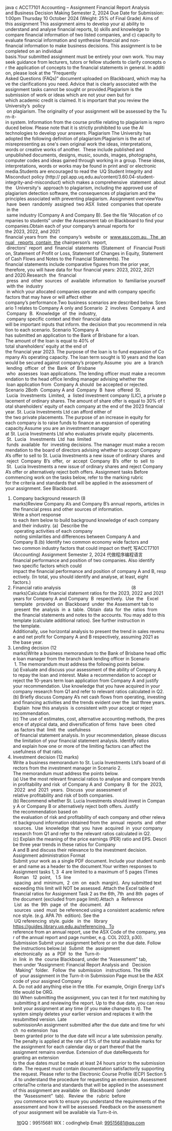 java c
ACCT7101 Accounting – Assignment
Financial Report Analysis and Business Decision Making
Semester 2, 2024
Due Date for Submission: 1:00pm Thursday 10 October 2024
(Weight: 25% of Final Grade)
Aims of this assignment
This assignment aims to develop your
a) ability to understand and analyse financial reports,
b) skills and knowledge to compare financial information of two listed companies, and
c) capacity to evaluate financial information and synthesise financial and non-financial information to make business decisions.
This assignment is to be completed on an individual basis.Your submitted assignment must be entirely your own work. You may seek guidance from lecturers, tutors or fellow students to clarify concepts or the application of concepts to the financial statements in general. In addition, please look at the "Frequently Asked Questions (FAQs)" document uploaded on Blackboard, which may have the clarifications you need. Advice that is clearly associated with the assignment tasks cannot be sought or provided.Plagiarism is the submission of work or ideas which are not your own but for which academic credit is claimed. It is important that you review the University’s  policy  on plagiarism. The originality of your assignment will be assessed by the Turn-it-in system. Information from the course profile relating to plagiarism is reproduced below. Please note that it is strictly prohibited to use the AI technologies to develop your answers.
Plagiarism
The University has adopted the following definition of plagiarism:Plagiarism is the act of misrepresenting as one's own original work the ideas, interpretations, words or creative works of another.  These include published and unpublished documents, designs, music, sounds, images, photographs, computer codes and ideas gained through working in a group. These ideas, interpretations, words or works may be found in print and/ or electronic media.Students are encouraged to read the  UQ Student Integrity and Misconduct policy (http:// ppl.app.uq.edu.au/content/3.60.04-student-integrity-and-misconduct) which makes a comprehensive  statement  about the   University's  approach to plagiarism, including the approved use of plagiarism detection software, the consequences of plagiarism and the principles associated with preventing plagiarism.
Assignment overviewYou  have  been  randomly  assigned  two ASX  listed  companies that operate  in the  same industry (Company A and Company B). See the file “Allocation of companies to students” under the Assessment tab on Blackboard to find your companies.Obtain each of your company’s annual reports for the 2023, 2022, and 2021 financial years from  the  company’s  website  or  www.asx.com.au.  The  annual   reports  contain  the chairperson’s  report,  directors’  report  and  financial  statements  (Statement  of  Financial Position, Statement of Profit or Loss, Statement of Changes in Equity, Statement of Cash Flows and Notes to the Financial Statements). The financial statements include comparative figures from the prior year, therefore, you will have data for four financial years: 2023, 2022, 2021 and 2020.Research  the  financial  press  and  other  sources  of  available  information  to  familiarise yourself with the  industry  in which your allocated companies operate and with company specific factors that may have or will affect either company’s performance.Two business scenarios are described below. Scenario 1 relates to Company A only and Scenario  2  involves  Company A  and  Company  B.  Knowledge  of  the  industry,  company specific context and their financial data will be important inputs that inform. the decision that you recommend in relation to each scenario.
Scenario 1Company A has submitted an application to the Bank of Brisbane for a loan. The amount of the loan is equal to 40% of total shareholders’ equity at the end of the financial year 2023. The purpose of the loan is to fund expansion of Company A’s operating capacity. The loan term sought is 10 years and the loan would be secured against company’s property.Assume  you  are  a  branch  lending  officer  of  the  Bank  of  Brisbane  who  assesses  loan applications. The lending officer must make a recommendation to the head office lending manager advising whether the  loan application from  Company A should  be accepted or rejected.
Scenario 2Both  Company A and  Company  B  have  offered  St.  Lucia  Investments  Limited,  a  listed investment company (LIC), a private placement of ordinary shares. The amount of share offer is equal to 30% of total shareholders’ equity of each company at the end of the 2023 financial year. St. Lucia Investments Ltd can afford either of the two private placements. The purpose of an increase in equity for each company is to raise funds to finance an expansion of operating capacity.Assume you are an investment manager at St. Lucia Investments Ltd who evaluates private equity  placements.  St.  Lucia   Investments  Ltd  has  limited  funds  available  for  investing decisions. The manager must make a recommendation to the board of directors advising whether to accept Company A’s offer to sell to St. Lucia Investments a new issue of ordinary shares  and  reject  Company  B’s  offer,  or  accept  Company  B’s  offer  to  sell  to  St.  Lucia Investments a new issue of ordinary shares and reject Company A’s offer or alternatively reject both offers.
Assignment tasks
Before commencing work on the tasks below, refer to the marking rubric for the criteria and standards that will be applied in the assessment of your assignment. See Blackboard.
1. Company background research  (8 marks)Review Company A’s and Company B’s annual reports, articles in the financial press and other sources of information. Write a short response to each item below to build background knowledge of each company and their industry.
(a)  Describe the  operating activities of each company  noting similarities and differences between Company A and Company B.(b) Identify two common economy wide factors and two common industry factors that could impact on the代 写ACCT7101 (Accounting) Assignment Semester 2, 2024
代做程序编程语言 financial performance and position of two companies. Also identify two specific factors which could impact the financial performance and position of company A and B, respectively. (In total, you should identify and analyse, at least, eight factors.)
2. Financial ratio analysis                                                        (8 marks)Calculate financial statement ratios for the 2023, 2022 and 2021 years for Company A and Company  B  respectively.  Use  the   Excel  template   provided  on  Blackboard  under  the Assessment tab to  present  the  analysis  in  a  table.  Obtain  data  for  the  ratios  from  the financial statements and notes to the accounts. You may add to this template (calculate additional ratios). See further instruction in the template.
Additionally, use horizontal analysis to present the trend in sales revenue and net profit for Company A and B respectively, assuming 2021 as the base year.
3. Lending decision  (12 marks)Write a business memorandum to the Bank of Brisbane head office loan manager from the branch bank lending officer in Scenario  1. The memorandum must address the following points below.(a) Evaluate and discuss your assessment of the ability of Company A to repay the loan and interest. Make a recommendation to accept or reject the 10-years term loan application from Company A and justify your recommendation. Use knowledge that you have acquired in your company research from Q1 and refer to relevant ratios calculated in Q2.(b) Briefly discuss Company A’s net cash flows from operating, investing and financing activities and the trends evident over the  last three years.  Explain  how this analysis  is consistent with your accept or reject recommendation.(c) The use of estimates, cost, alternative accounting methods, the presence of atypical data, and diversification of firms  have  been  cited  as factors that  limit  the  usefulness  of financial statement analysis. In your recommendation, please discuss the limitation of your financial statement analysis. Identify ratios and explain how one or more of the limiting factors can affect the usefulness of that ratio.
4. Investment decision  (12 marks)
Write a business memorandum to St. Lucia Investments Ltd’s board of directors from the investment manager in Scenario 2. The memorandum must address the points below.(a) Use the most relevant financial ratios to analyse and compare trends in profitability and risk  of Company A and  Company  B  for  the  2023,  2022  and  2021  years.  Discuss  your assessment of relative profitability and risk of both companies.(b) Recommend whether St. Lucia Investments should invest in Company A or Company B or alternatively reject both offers. Justify the recommendation based on the evaluation of risk and profitability of each company and other relevant background information obtained from the  annual  reports  and  other  sources.  Use  knowledge  that  you  have  acquired  in  your company research from Q1 and refer to the relevant ratios calculated in Q2.(c) Explain the meaning of the price earnings (PER) ratio and EPS. Describe three year trends in these ratios for Company A and B and discuss their relevance to the investment decision.
Assignment administration
Format
Submit your work as a single PDF document. Include your student number and name as a header to the document.Your written responses to Assignment tasks 1, 3  4 are limited to a maximum of 5 pages (Times  Roman   12  point,   1.5  line  spacing  and  minimum,  2  cm  on  each  margin).  Any submitted text exceeding this limit will NOT be assessed.
Attach the Excel table of financial ratios for Assignment Task 2 as the 6th, 7th  and 8th  pages of the document (excluded from page limit).Attach  a  Reference  List  as  the  9th  page  of  the  document.  All  sources  used  must  be referenced using a consistent academic reference style. (e.g. APA 7th  edition). See the  UQ referencing  style. guide   in  the   library https://guides.library.uq.edu.au/referencing.  To reference from an annual report, use the ASX Code of the company, year of the annual report and page number, e.g. COL 2023, p30).
Submission
Submit your assignment before or on the due date. Follow the instructions below.(a)  Submit  the  assignment  electronically  as  a  PDF  to  the  Turn-it-in  link  in  the  course Blackboard, under the “Assessment” tab, then under “Assignment: Financial Report Analysis and   Decision   Making”  folder.   Follow  the  submission   instructions. The title of  your assignment in the Turn-it-in Submission Page must be the ASX code of your assigned Company A. Do not add anything else in the title. For example, Origin Energy Ltd's title would be ORG.(b) When submitting the assignment, you can test it for text matching by submitting it and reviewing the report. Up to the due date, you can resubmit your assignment at any time (if you make changes to it). The system simply deletes your earlier version and replaces it with the resubmitted version.
Late submissionAn assignment submitted after the due date and time for which  no extension  has  been granted prior to the due date will incur a late submission penalty. The penalty is applied at the rate of 5% of the total available marks for the assignment for each calendar day or part thereof that the assignment remains overdue.
Extension of due dateRequests for granting an extension to the due dates must be made at least 24 hours prior to the submission date. The request must contain documentation satisfactorily supporting the request. Please refer to the Electronic Course Profile (ECP) Section 5.4 to understand the procedure for requesting an extension.
Assessment criteriaThe criteria and standards that will be applied in the assessment of this assignment are available  on  Blackboard  (under  the  “Assessment”  tab).   Review  the   rubric  before  you commence work to ensure you understand the requirements of the assessment and how it will be assessed.
Feedback on the assessment of your assignment will be available via Turn-it-in.





         
加QQ：99515681  WX：codinghelp  Email: 99515681@qq.com
